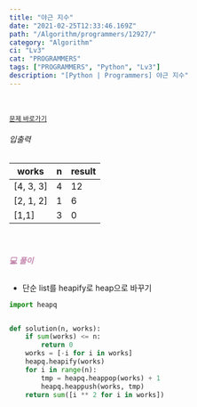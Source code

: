 ```yaml
---
title: "야근 지수"
date: "2021-02-25T12:33:46.169Z"
path: "/Algorithm/programmers/12927/"
category: "Algorithm"
ci: "Lv3"
cat: "PROGRAMMERS"
tags: ["PROGRAMMERS", "Python", "Lv3"]
description: "[Python | Programmers] 야근 지수"
---
```


<br />

<a href="https://programmers.co.kr/learn/courses/30/lessons/12927"><small>문제 바로가기</small></a>

###### 입출력

| works     | n    | result |
| --------- | ---- | ------ |
| [4, 3, 3] | 4    | 12     |
| [2, 1, 2] | 1    | 6      |
| [1,1]     | 3    | 0      |

<br />

##### <h5 style="color:#C587AE;">💻 풀이</h5>

* 단순 list를 heapify로 heap으로 바꾸기

```python
import heapq


def solution(n, works):
    if sum(works) <= n:
        return 0
    works = [-i for i in works]
    heapq.heapify(works)
    for i in range(n):
        tmp = heapq.heappop(works) + 1
        heapq.heappush(works, tmp)
    return sum([i ** 2 for i in works])
```

<br />

